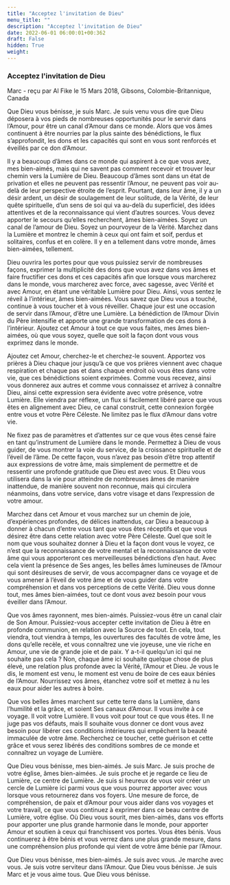 ```yaml
---
title: "Acceptez l'invitation de Dieu"
menu_title: ""
description: "Acceptez l'invitation de Dieu"
date: 2022-06-01 06:00:01+00:362
draft: False
hidden: True
weight:
---
```

### Acceptez l'invitation de Dieu

Marc - reçu par Al Fike le 15 Mars 2018, Gibsons, Colombie-Britannique, Canada

Que Dieu vous bénisse, je suis Marc. Je suis venu vous dire que Dieu déposera à vos pieds de nombreuses opportunités pour le servir dans l’Amour, pour être un canal d’Amour dans ce monde. Alors que vos âmes continuent à être nourries par la plus sainte des bénédictions, le flux s’approfondit, les dons et les capacités qui sont en vous sont renforcés et éveillés par ce don d’Amour.

Il y a beaucoup d’âmes dans ce monde qui aspirent à ce que vous avez, mes bien-aimés, mais qui ne savent pas comment recevoir et trouver leur chemin vers la Lumière de Dieu. Beaucoup d’âmes sont dans un état de privation et elles ne peuvent pas ressentir l’Amour, ne peuvent pas voir au-delà de leur perspective étroite de l’esprit. Pourtant, dans leur âme, il y a un désir ardent, un désir de soulagement de leur solitude, de la Vérité, de leur quête spirituelle, d’un sens de soi qui va au-delà du superficiel, des idées attentives et de la reconnaissance qui vient d’autres sources. Vous devez apporter le secours qu’elles recherchent, âmes bien-aimées. Soyez un canal de l’amour de Dieu. Soyez un pourvoyeur de la Vérité. Marchez dans la Lumière et montrez le chemin à ceux qui ont faim et soif, perdus et solitaires, confus et en colère. Il y en a tellement dans votre monde, âmes bien-aimées, tellement.

Dieu ouvrira les portes pour que vous puissiez servir de nombreuses façons, exprimer la multiplicité des dons que vous avez dans vos âmes et faire fructifier ces dons et ces capacités afin que lorsque vous marcherez dans le monde, vous marcherez avec force, avec sagesse, avec Vérité et avec Amour, en étant une véritable Lumière pour Dieu. Ainsi, vous sentez le réveil à l’intérieur, âmes bien-aimées. Vous savez que Dieu vous a touché, continue à vous toucher et à vous réveiller. Chaque jour est une occasion de servir dans l’Amour, d’être une Lumière. La bénédiction de l’Amour Divin du Père intensifie et apporte une grande transformation de ces dons à l’intérieur. Ajoutez cet Amour à tout ce que vous faites, mes âmes bien-aimées, où que vous soyez, quelle que soit la façon dont vous vous exprimez dans le monde.

Ajoutez cet Amour, cherchez-le et cherchez-le souvent. Apportez vos prières à Dieu chaque jour jusqu’à ce que vos prières viennent avec chaque respiration et chaque pas et dans chaque endroit où vous êtes dans votre vie, que ces bénédictions soient exprimées. Comme vous recevez, ainsi vous donnerez aux autres et comme vous connaissez et arrivez à connaître Dieu, ainsi cette expression sera évidente avec votre présence, votre Lumière. Elle viendra par réflexe, un flux si facilement libéré parce que vous êtes en alignement avec Dieu, ce canal construit, cette connexion forgée entre vous et votre Père Céleste. Ne limitez pas le flux d’Amour dans votre vie.

Ne fixez pas de paramètres et d’attentes sur ce que vous êtes censé faire en tant qu’instrument de Lumière dans le monde. Permettez à Dieu de vous guider, de vous montrer la voie du service, de la croissance spirituelle et de l’éveil de l’âme. De cette façon, vous n’avez pas besoin d’être trop attentif aux expressions de votre âme, mais simplement de permettre et de ressentir une profonde gratitude que Dieu est avec vous. Et Dieu vous utilisera dans la vie pour atteindre de nombreuses âmes de manière inattendue, de manière souvent non reconnue, mais qui circulera néanmoins, dans votre service, dans votre visage et dans l’expression de votre amour.

Marchez dans cet Amour et vous marchez sur un chemin de joie, d’expériences profondes, de délices inattendus, car Dieu a beaucoup à donner à chacun d’entre vous tant que vous êtes réceptifs et que vous désirez être dans cette relation avec votre Père Céleste. Quel que soit le nom que vous souhaitez donner à Dieu et la façon dont vous le voyez, ce n’est que la reconnaissance de votre mental et la reconnaissance de votre âme qui vous apporteront ces merveilleuses bénédictions d’en haut. Avec cela vient la présence de Ses anges, les belles âmes lumineuses de l’Amour qui sont désireuses de servir, de vous accompagner dans ce voyage et de vous amener à l’éveil de votre âme et de vous guider dans votre compréhension et dans vos perceptions de cette Vérité. Dieu vous donne tout, mes âmes bien-aimées, tout ce dont vous avez besoin pour vous éveiller dans l’Amour.

Que vos âmes rayonnent, mes bien-aimés. Puissiez-vous être un canal clair de Son Amour. Puissiez-vous accepter cette invitation de Dieu à être en profonde communion, en relation avec la Source de tout. En cela, tout viendra, tout viendra à temps, les ouvertures des facultés de votre âme, les dons qu’elle recèle, et vous connaîtrez une vie joyeuse, une vie riche en Amour, une vie de grande joie et de paix. Y a-t-il quelqu’un ici qui ne souhaite pas cela ? Non, chaque âme ici souhaite quelque chose de plus élevé, une relation plus profonde avec la Vérité, l’Amour et Dieu. Je vous le dis, le moment est venu, le moment est venu de boire de ces eaux bénies de l’Amour. Nourrissez vos âmes, étanchez votre soif et mettez à nu les eaux pour aider les autres à boire.

Que vos belles âmes marchent sur cette terre dans la Lumière, dans l’humilité et la grâce, et soient Ses canaux d’Amour. Il vous invite à ce voyage. Il voit votre Lumière. Il vous voit pour tout ce que vous êtes. Il ne juge pas vos défauts, mais Il souhaite vous donner ce dont vous avez besoin pour libérer ces conditions intérieures qui empêchent la beauté immaculée de votre âme. Recherchez ce toucher, cette guérison et cette grâce et vous serez libérés des conditions sombres de ce monde et connaîtrez un voyage de Lumière.

Que Dieu vous bénisse, mes bien-aimés. Je suis Marc. Je suis proche de votre église, âmes bien-aimées. Je suis proche et je regarde ce lieu de Lumière, ce centre de Lumière. Je suis si heureux de vous voir créer un cercle de Lumière ici parmi vous que vous pourrez apporter avec vous lorsque vous retournerez dans vos foyers. Une mesure de force, de compréhension, de paix et d’Amour pour vous aider dans vos voyages et votre travail, ce que vous continuez à exprimer dans ce beau centre de Lumière, votre église. Où Dieu vous sourit, mes bien-aimés, dans vos efforts pour apporter une plus grande harmonie dans le monde, pour apporter Amour et soutien à ceux qui franchissent vos portes. Vous êtes bénis. Vous continuerez à être bénis et vous verrez dans une plus grande mesure, dans une compréhension plus profonde qui vient de votre âme bénie par l’Amour.

Que Dieu vous bénisse, mes bien-aimés. Je suis avec vous. Je marche avec vous. Je suis votre serviteur dans l’Amour. Que Dieu vous bénisse. Je suis Marc et je vous aime tous. Que Dieu vous bénisse.



